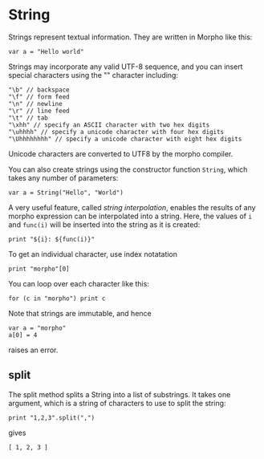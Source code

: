 [comment]: # (String class help)
[version]: # (0.5)

# String
[tagstring]: # (String)

Strings represent textual information. They are written in Morpho like this:

    var a = "Hello world"

Strings may incorporate any valid UTF-8 sequence, and you can insert special characters using the "\" character including:

    "\b" // backspace 
    "\f" // form feed
    "\n" // newline
    "\r" // line feed
    "\t" // tab
    "\xhh" // specify an ASCII character with two hex digits
    "\uhhhh" // specify a unicode character with four hex digits
    "\Uhhhhhhhh" // specify a unicode character with eight hex digits

Unicode characters are converted to UTF8 by the morpho compiler.

You can also create strings using the constructor function `String`, which takes any number of parameters:

    var a = String("Hello", "World")

A very useful feature, called *string interpolation*, enables the results of any morpho expression can be interpolated into a string. Here, the values of `i` and `func(i)` will be inserted into the string as it is created:

    print "${i}: ${func(i)}"

To get an individual character, use index notatation

    print "morpho"[0]

You can loop over each character like this:

    for (c in "morpho") print c

Note that strings are immutable, and hence

    var a = "morpho"
    a[0] = 4

raises an error.

[showsubtopics]: #

## split
[tagsplit]: # (split)

The split method splits a String into a list of substrings. It takes one argument, which is a string of characters to use to split the string:

    print "1,2,3".split(",")

gives

    [ 1, 2, 3 ]
